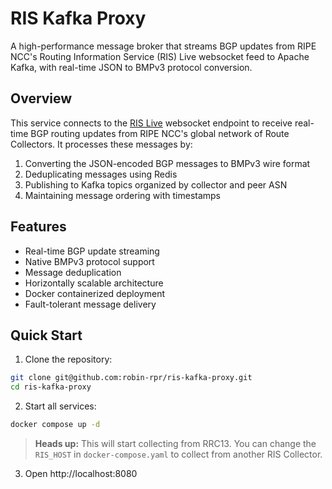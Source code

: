# RIS Kafka Proxy

A high-performance message broker that streams BGP updates from RIPE NCC's Routing Information Service (RIS) Live websocket feed to Apache Kafka, with real-time JSON to BMPv3 protocol conversion.

## Overview

This service connects to the [RIS Live](https://ris-live.ripe.net/) websocket endpoint to receive real-time BGP routing updates from RIPE NCC's global network of Route Collectors. It processes these messages by:

1. Converting the JSON-encoded BGP messages to BMPv3 wire format
2. Deduplicating messages using Redis
3. Publishing to Kafka topics organized by collector and peer ASN
4. Maintaining message ordering with timestamps

## Features

- Real-time BGP update streaming
- Native BMPv3 protocol support
- Message deduplication
- Horizontally scalable architecture
- Docker containerized deployment
- Fault-tolerant message delivery

## Quick Start

1. Clone the repository:
```bash
git clone git@github.com:robin-rpr/ris-kafka-proxy.git
cd ris-kafka-proxy
```

2. Start all services:
```bash
docker compose up -d
```

> **Heads up:** This will start collecting from RRC13. You can change the `RIS_HOST` in `docker-compose.yaml` to collect from another RIS Collector.

3. Open http://localhost:8080
